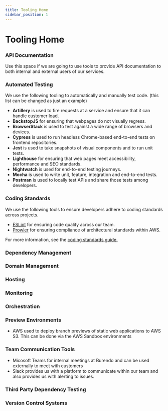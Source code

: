 ```yaml
---
title: Tooling Home
sidebar_position: 1
---
```


# Tooling Home

### API Documentation

Use this space if we are going to use tools to provide API documentation to both internal and external users of our services.

### Automated Testing

We use the following tooling to automatically and manually test code. (this list can be changed as just an example)

* **Artillery** is used to fire requests at a service and ensure that it can handle customer load.
* **BackstopJS** for ensuring that webpages do not visually regress.
* **BrowserStack** is used to test against a wide range of browsers and devices.
* **Cypress** is used to run headless Chrome-based end-to-end tests on frontend repositories.
* **Jest** is used to take snapshots of visual components and to run unit tests.
* **Lighthouse** for ensuring that web pages meet accessibility, performance and SEO standards.
* **Nightwatch** is used for end-to-end testing journeys.
* **Mocha** is used to write unit, feature, integration and end-to-end tests.
* **Postman** is used to locally test APIs and share those tests among developers.

### Coding Standards

We use the following tools to ensure developers adhere to coding standards across projects.

* [ESLint](https://eslint.org/) for ensuring code quality across our team.
* [Prowler](https://github.com/prowler-cloud/prowler) for ensuring compliance of architectural standards within AWS.

For more information, see the [coding standards guide.](../Procedures/procedures-home#coding-standards)

### Dependency Management

### Domain Management

### Hosting

### Monitoring

### Orchestration

### Preview Environments

* AWS used to deploy branch previews of static web applications to AWS S3. This can be done via the AWS Sandbox environments

### Team Communication Tools

* Micosoft Teams for internal meetings at Burendo and can be used externally to meet with customers
* Slack provides us with a platform to communicate within our team and also provides us with alerting to issues.

### Third Party Dependency Testing

### Version Control Systems
